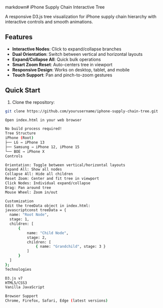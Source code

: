 markdown# iPhone Supply Chain Interactive Tree

A responsive D3.js tree visualization for iPhone supply chain hierarchy with interactive controls and smooth animations.

## Features

- **Interactive Nodes**: Click to expand/collapse branches
- **Dual Orientation**: Switch between vertical and horizontal layouts
- **Expand/Collapse All**: Quick bulk operations
- **Smart Zoom Reset**: Auto-centers tree in viewport
- **Responsive Design**: Works on desktop, tablet, and mobile
- **Touch Support**: Pan and pinch-to-zoom gestures

## Quick Start

1. Clone the repository:
  ```bash
  git clone https://github.com/yourusername/iphone-supply-chain-tree.git

Open index.html in your web browser

No build process required!
Tree Structure
iPhone (Root)
├── LG → iPhone 13
├── Samsung → iPhone 12, iPhone 15
└── BOE → iPhone X
Controls

Orientation: Toggle between vertical/horizontal layouts
Expand All: Show all nodes
Collapse All: Hide all children
Reset Zoom: Center and fit tree in viewport
Click Nodes: Individual expand/collapse
Drag: Pan around tree
Mouse Wheel: Zoom in/out

Customization
Edit the treeData object in index.html:
javascriptconst treeData = {
    name: "Root Node",
    stage: 1,
    children: [
        {
            name: "Child Node",
            stage: 2,
            children: [
                { name: "Grandchild", stage: 3 }
            ]
        }
    ]
};
Technologies

D3.js v7
HTML5/CSS3
Vanilla JavaScript

Browser Support
Chrome, Firefox, Safari, Edge (latest versions)